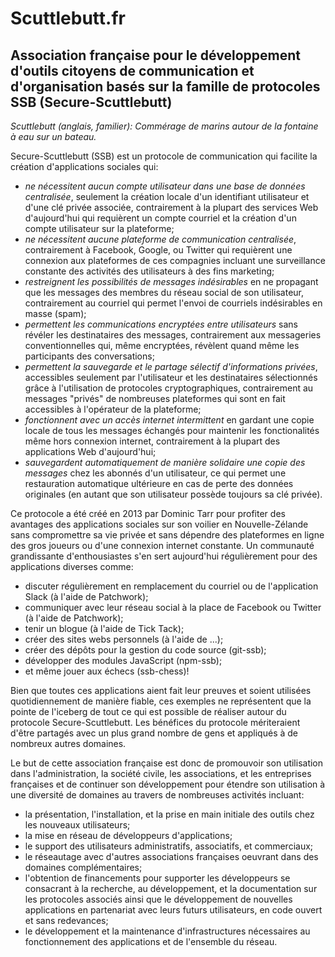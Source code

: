 # Scuttlebutt.fr

## Association française pour le développement d'outils citoyens de communication et d'organisation basés sur la famille de protocoles SSB (Secure-Scuttlebutt)

*Scuttlebutt (anglais, familier): Commérage de marins autour de la fontaine à eau sur un bateau.*

Secure-Scuttlebutt (SSB) est un protocole de communication qui facilite la création d'applications sociales qui:
* *ne nécessitent aucun compte utilisateur dans une base de données centralisée*, seulement la création locale d'un identifiant utilisateur et d'une clé privée associée, contrairement à la plupart des services Web d'aujourd'hui qui requièrent un compte courriel et la création d'un compte utilisateur sur la plateforme;
* *ne nécessitent aucune plateforme de communication centralisée*, contrairement à Facebook, Google, ou Twitter qui requièrent une connexion aux plateformes de ces compagnies incluant une surveillance constante des activités des utilisateurs à des fins marketing;
* *restreignent les possibilités de messages indésirables* en ne propagant que les messages des membres du réseau social de son utilisateur, contrairement au courriel qui permet l'envoi de courriels indésirables en masse (spam);
* *permettent les communications encryptées entre utilisateurs* sans révéler les destinataires des messages, contrairement aux messageries conventionnelles qui, même encryptées, révèlent quand même les participants des conversations;
* *permettent la sauvegarde et le partage sélectif d'informations privées*, accessibles seulement par l'utilisateur et les destinataires sélectionnés grâce à l'utilisation de protocoles cryptographiques, contrairement au messages "privés" de nombreuses plateformes qui sont en fait accessibles à l'opérateur de la plateforme;
* *fonctionnent avec un accès internet intermittent* en gardant une copie locale de tous les messages échangés pour maintenir les fonctionalités même hors connexion internet, contrairement à la plupart des applications Web d'aujourd'hui;
* *sauvegardent automatiquement de manière solidaire une copie des messages* chez les abonnés d'un utilisateur, ce qui permet une restauration automatique ultérieure en cas de perte des données originales (en autant que son utilisateur possède toujours sa clé privée).

Ce protocole a été créé en 2013 par Dominic Tarr pour profiter des avantages des applications sociales sur son voilier en Nouvelle-Zélande sans compromettre sa vie privée et sans dépendre des plateformes en ligne des gros joueurs ou d'une connexion internet constante. Un communauté grandissante d'enthousiastes s'en sert aujourd'hui régulièrement pour des applications diverses comme:

* discuter régulièrement en remplacement du courriel ou de l'application Slack (à l'aide de Patchwork);
* communiquer avec leur réseau social à la place de Facebook ou Twitter (à l'aide de Patchwork);
* tenir un blogue (à l'aide de Tick Tack);
* créer des sites webs personnels (à l'aide de ...);
* créer des dépôts pour la gestion du code source (git-ssb); 
* développer des modules JavaScript (npm-ssb);
* et même jouer aux échecs (ssb-chess)!

Bien que toutes ces applications aient fait leur preuves et soient utilisées quotidiennement de manière fiable, ces exemples ne représentent que la pointe de l'iceberg de tout ce qui est possible de réaliser autour du protocole Secure-Scuttlebutt. Les bénéfices du protocole mériteraient d'être partagés avec un plus grand nombre de gens et appliqués à de nombreux autres domaines. 

Le but de cette association française est donc de promouvoir son utilisation dans l'administration, la société civile, les associations, et les entreprises françaises et de continuer son développement pour étendre son utilisation à une diversité de domaines au travers de nombreuses activités incluant:

* la présentation, l'installation, et la prise en main initiale des outils chez les nouveaux utilisateurs;
* la mise en réseau de développeurs d'applications;
* le support des utilisateurs administratifs, associatifs, et commerciaux;
* le réseautage avec d'autres associations françaises oeuvrant dans des domaines complémentaires;
* l'obtention de financements pour supporter les développeurs se consacrant à la recherche, au développement, et la documentation sur les protocoles associés ainsi que le développement de nouvelles applications en partenariat avec leurs futurs utilisateurs, en code ouvert et sans redevances;
* le développement et la maintenance d'infrastructures nécessaires au fonctionnement des applications et de l'ensemble du réseau.


